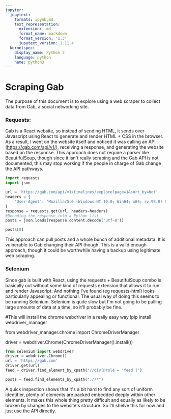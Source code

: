 ```yaml
---
jupyter:
  jupytext:
    formats: ipynb,md
    text_representation:
      extension: .md
      format_name: markdown
      format_version: '1.3'
      jupytext_version: 1.11.4
  kernelspec:
    display_name: Python 3
    language: python
    name: python3
---
```


# Scraping Gab

The purpose of this document is to explore using a web scraper to collect data from Gab, a social networking site.


### Requests:

Gab is a React website, so instead of sending HTML, it sends over Javascript using React to generate and render HTML + CSS in the browser. As a result, I went on the website itself and noticed it was calling an API (https://gab.com/api/v1/), receiving a response, and generating the website based on the response. This approach does not require a parser like BeautifulSoup, though since it isn't really scraping and the Gab API is not documented, this may stop working if the people in charge of Gab change the API pathways.

```python
import requests
import json

url = 'https://gab.com/api/v1/timelines/explore?page=1&sort_by=hot'
headers = {
    'User-Agent': 'Mozilla/5.0 (Windows NT 10.0; Win64; x64; rv:98.0) Gecko/20100101 Firefox/98.0'
}
response = requests.get(url, headers=headers)
#Decoding the response into a Python list
posts = json.loads(response.content.decode('utf-8'))
```

```python
posts[0]
```

This approach can pull posts and a whole bunch of additional metadata. It is vulnerable to Gab changing their API though. This is a valid enough approach, though it could be worthwhile having a backup using legitimate web scraping.


### Selenium

Since gab is built with React, using the requests + BeautifulSoup combo is basically out without some kind of requests extension that allows it to run and render Javascript. And nothing I've found (eg requests-html) looks particularly appealing or functional. The usual way of doing this seems to be running Selenium. Selenium is quite slow but I'm not going to be pulling large amounts of data at a time, so it'll probably be fine.

<!-- #raw -->
#This will install the chrome webdriver in a really easy way
!pip install webdriver_manager

from webdriver_manager.chrome import ChromeDriverManager

driver = webdriver.Chrome(ChromeDriverManager().install())
<!-- #endraw -->

```python
from selenium import webdriver
driver = webdriver.Chrome()
url = 'https://gab.com'
driver.get(url)
feed = driver.find_element_by_xpath("//div[@role = 'feed']")
```

```python
posts = feed.find_elements_by_xpath(".//*")
```

A quick inspection shows that it's a bit hard to find any sort of uniform identifier, plenty of elements are packed embedded deeply within other elements. It makes this whole thing pretty difficult and equally as likely to be broken by changes to the website's structure. So I'll shelve this for now and just use the API directly.
